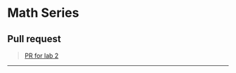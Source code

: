 # Math Series

## Pull request

> [PR for lab 2](https://github.com/Mustfa1999/math-series/pull/1)

---
